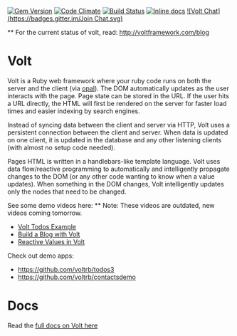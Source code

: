 [![Gem Version](https://badge.fury.io/rb/volt.svg)](http://badge.fury.io/rb/volt)
[![Code Climate](http://img.shields.io/codeclimate/github/voltrb/volt.svg)](https://codeclimate.com/github/voltrb/volt)
[![Build Status](http://img.shields.io/travis/voltrb/volt/master.svg)](https://travis-ci.org/voltrb/volt)
[![Inline docs](http://inch-ci.org/github/voltrb/volt.svg?branch=master)](http://inch-ci.org/github/voltrb/volt)
[![Volt Chat](https://badges.gitter.im/Join Chat.svg)](https://gitter.im/voltrb/volt)

** For the current status of volt, read: http://voltframework.com/blog

# Volt

Volt is a Ruby web framework where your ruby code runs on both the server and the client (via [opal](https://github.com/opal/opal)).  The DOM automatically updates as the user interacts with the page. Page state can be stored in the URL. If the user hits a URL directly, the HTML will first be rendered on the server for faster load times and easier indexing by search engines.

Instead of syncing data between the client and server via HTTP, Volt uses a persistent connection between the client and server. When data is updated on one client, it is updated in the database and any other listening clients (with almost no setup code needed).

Pages HTML is written in a handlebars-like template language.  Volt uses data flow/reactive programming to automatically and intelligently propagate changes to the DOM (or any other code wanting to know when a value updates).  When something in the DOM changes, Volt intelligently updates only the nodes that need to be changed.

See some demo videos here:
** Note: These videos are outdated, new videos coming tomorrow.
 - [Volt Todos Example](https://www.youtube.com/watch?v=6ZIvs0oKnYs)
 - [Build a Blog with Volt](https://www.youtube.com/watch?v=c478sMlhx1o)
 - [Reactive Values in Volt](https://www.youtube.com/watch?v=yZIQ-2irY-Q)

Check out demo apps:
 - https://github.com/voltrb/todos3
 - https://github.com/voltrb/contactsdemo


# Docs

Read the [full docs on Volt here](http://voltframework.com/docs)